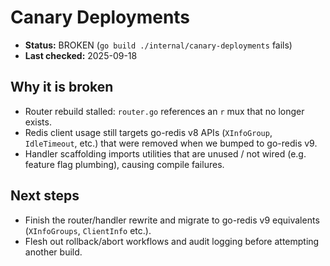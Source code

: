 # Canary Deployments

- **Status:** BROKEN (`go build ./internal/canary-deployments` fails)
- **Last checked:** 2025-09-18

## Why it is broken
- Router rebuild stalled: `router.go` references an `r` mux that no longer exists.
- Redis client usage still targets go-redis v8 APIs (`XInfoGroup`, `IdleTimeout`, etc.) that were removed when we bumped to go-redis v9.
- Handler scaffolding imports utilities that are unused / not wired (e.g. feature flag plumbing), causing compile failures.

## Next steps
- Finish the router/handler rewrite and migrate to go-redis v9 equivalents (`XInfoGroups`, `ClientInfo` etc.).
- Flesh out rollback/abort workflows and audit logging before attempting another build.
